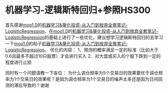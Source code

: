 # 机器学习-逻辑斯特回归+参照HS300

首先感谢[moo1.0](https://uqer.datayes.com/community/user/557d48bff9f06c651cad154e/shares)的[机器学习&量化投资-从入门到放弃全套笔记-LogisticRegression](https://uqer.datayes.com/community/share/5788af62228e5b8a03932cc5)，在[moo1.0](https://uqer.datayes.com/community/user/557d48bff9f06c651cad154e/shares)的[机器学习&量化投资-从入门到放弃全套笔记-LogisticRegression](https://uqer.datayes.com/community/share/5788af62228e5b8a03932cc5)的基础上进行了一些优化，建议想学习逻辑斯特回归的去学习一下[moo1.0](https://uqer.datayes.com/community/user/557d48bff9f06c651cad154e/shares)的帖子[机器学习&量化投资-从入门到放弃全套笔记-LogisticRegression](https://uqer.datayes.com/community/share/5788af62228e5b8a03932cc5)。
优化的内容：
1、预测的概率满足一定的标准（比如大于0.6且最多不超过10只股票）才会进行买入
2、对大盘或买入的个股下跌到一定的程度进行止损

同时有一个问题请教一下各位：
为什么调仓频率为5个交易日的效果要优于调仓频率为1个交易日的效果呢？是因为调仓频率为1个交易日的噪声太多还是因为日间回测的滞后导致的？谢谢